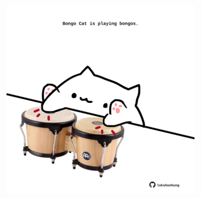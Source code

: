 <!-- built at 14/02/2024, 18:00:43 UTC -->
<p align="center">
  <img width="500" height="500" src="./ReadmeImage.svg">
</p>
